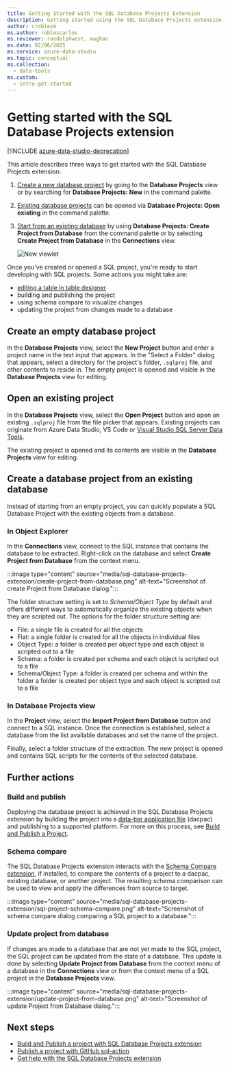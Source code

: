 ```yaml
---
title: Getting Started with the SQL Database Projects Extension
description: Getting started using the SQL Database Projects extension for Azure Data Studio or VS Code
author: croblesm
ms.author: roblescarlos
ms.reviewer: randolphwest, maghan
ms.date: 02/06/2025
ms.service: azure-data-studio
ms.topic: conceptual
ms.collection:
  - data-tools
ms.custom:
  - intro-get-started
---
```


# Getting started with the SQL Database Projects extension

[!INCLUDE [azure-data-studio-deprecation](../includes/azure-data-studio-deprecation.md)]

This article describes three ways to get started with the SQL Database Projects extension:

1. [Create a new database project](#create-an-empty-database-project) by going to the **Database Projects** view or by searching for **Database Projects: New** in the command palette.
2. [Existing database projects](#open-an-existing-project) can be opened via **Database Projects: Open existing** in the command palette.
3. [Start from an existing database](#create-a-database-project-from-an-existing-database) by using **Database Projects: Create Project from Database** from the command palette or by selecting **Create Project from Database** in the **Connections** view.

    ![New viewlet](media/sql-database-projects-extension/projects-viewlet.png)

Once you've created or opened a SQL project, you're ready to start developing with SQL projects. Some actions you might take are:

- [editing a table in table designer](../build-and-publish-changes-to-table-using-sql-projects.md)
- building and publishing the project
- using schema compare to visualize changes
- updating the project from changes made to a database

## Create an empty database project

In the **Database Projects** view, select the **New Project** button and enter a project name in the text input that appears. In the "Select a Folder" dialog that appears, select a directory for the project's folder, `.sqlproj` file, and other contents to reside in.
The empty project is opened and visible in the **Database Projects** view for editing.

## Open an existing project

In the **Database Projects** view, select the **Open Project** button and open an existing `.sqlproj` file from the file picker that appears. Existing projects can originate from Azure Data Studio, VS Code or [Visual Studio SQL Server Data Tools](/sql/ssdt/sql-server-data-tools).

The existing project is opened and its contents are visible in the **Database Projects** view for editing.

## Create a database project from an existing database

Instead of starting from an empty project, you can quickly populate a SQL Database Project with the existing objects from a database.

### In Object Explorer

In the **Connections** view, connect to the SQL instance that contains the database to be extracted. Right-click on the database and select **Create Project from Database** from the context menu.

:::image type="content" source="media/sql-database-projects-extension/create-project-from-database.png" alt-text="Screenshot of create Project from Database dialog.":::

The folder structure setting is set to *Schema/Object Type* by default and offers different ways to automatically organize the existing objects when they are scripted out. The options for the folder structure setting are:

- File: a single file is created for all the objects
- Flat: a single folder is created for all the objects in individual files
- Object Type: a folder is created per object type and each object is scripted out to a file
- Schema: a folder is created per schema and each object is scripted out to a file
- Schema/Object Type: a folder is created per schema and within the folder a folder is created per object type and each object is scripted out to a file

### In Database Projects view
In the **Project** view, select the **Import Project from Database** button and connect to a SQL instance. Once the connection is established, select a database from the list available databases and set the name of the project.

Finally, select a folder structure of the extraction. The new project is opened and contains SQL scripts for the contents of the selected database.

## Further actions

### Build and publish

Deploying the database project is achieved in the SQL Database Projects extension by building the project into a [data-tier application file](/sql/relational-databases/data-tier-applications/data-tier-applications) (dacpac) and publishing to a supported platform. For more on this process, see [Build and Publish a Project](sql-database-project-extension-build.md).

### Schema compare

The SQL Database Projects extension interacts with the [Schema Compare extension](schema-compare-extension.md), if installed, to compare the contents of a project to a dacpac, existing database, or another project. The resulting schema comparison can be used to view and apply the differences from source to target.

:::image type="content" source="media/sql-database-projects-extension/sql-project-schema-compare.png" alt-text="Screenshot of schema compare dialog comparing a SQL project to a database.":::

### Update project from database

If changes are made to a database that are not yet made to the SQL project, the SQL project can be updated from the state of a database. This update is done by selecting **Update Project from Database** from the context menu of a database in the **Connections** view or from the context menu of a SQL project in the **Database Projects** view.

:::image type="content" source="media/sql-database-projects-extension/update-project-from-database.png" alt-text="Screenshot of update Project from Database dialog.":::


## Next steps

- [Build and Publish a project with SQL Database Projects extension](sql-database-project-extension-build.md)
- [Publish a project with GitHub sql-action](https://github.com/azure/sql-action)
- [Get help with the SQL Database Projects extension](https://github.com/microsoft/azuredatastudio/issues)
